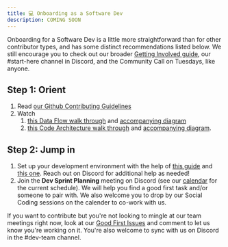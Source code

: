 ```yaml
---
title: 💻 Onboarding as a Software Dev
description: COMING SOON
---
```


Onboarding for a Software Dev is a little more straightforward than for other
contributor types, and has some distinct recommendations listed below. We still
encourage you to check out our broader
[Getting Involved guide](../../beta/get-involved), our #start-here channel in
Discord, and the Community Call on Tuesdays, like anyone.

## Step 1: Orient

1. Read
   [our Github Contributing Guidelines](https://github.com/sourcecred/sourcecred/blob/main/packages/sourcecred/CONTRIBUTING.md)
1. Watch
   1. [this Data Flow walk through](https://drive.google.com/drive/u/2/folders/1mykBgyezrkLnN6kSMWrfq4etrwuunqe6) and [accompanying diagram](https://miro.com/app/board/o9J_luhteFo=/)
   1. [this Code Architecture walk through](https://zoom.us/rec/share/Rv8t99k0bfPJbSwbBD7cX4wlcq-Ekf5-Ai9lvws4AxSDvD-khy546KahRYbpoZm8.6aP2NciutnkUTR-3?startTime=1620677252000)
   and [accompanying diagram](https://miro.com/app/board/o9J_lF3UvK4=/).

## Step 2: Jump in

1. Set up your development environment with the help of
   [this guide](https://github.com/sourcecred/sourcecred/tree/main/packages/sourcecred#development-setup)
   and [this one](../../guides/dev-env-setup). Reach out on Discord for
   additional help as needed!
1. Join the **Dev Sprint Planning** meeting on Discord (see our
   [calendar](https://sourcecred.io/calendar) for the current schedule). We will
   help you find a good first task and/or someone to pair with. We also welcome
   you to drop by our Social Coding sessions on the calender to co-work with us.

If you want to contribute but you're not looking to mingle at our team meetings right now, look at our [Good First Issues](https://github.com/sourcecred/sourcecred/labels/good%20first%20issue) and comment to let us know you're working on it. You're also welcome to sync with us on Discord in the #dev-team channel.
